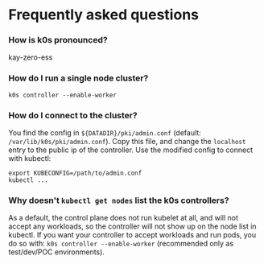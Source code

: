 # Frequently asked questions

### How is k0s pronounced?

kay-zero-ess

### How do I run a single node cluster?

`k0s controller --enable-worker`

### How do I connect to the cluster?

You find the config in `${DATADIR}/pki/admin.conf` (default: `/var/lib/k0s/pki/admin.conf`). Copy this file, and
change the `localhost` entry to the public ip of the controller. Use the
modified config to connect with kubectl:
```
export KUBECONFIG=/path/to/admin.conf
kubectl ...
```

### Why doesn't `kubectl get nodes` list the k0s controllers?

As a default, the control plane does not run kubelet at all, and will not
accept any workloads, so the controller will not show up on the node list in
kubectl. If you want your controller to accept workloads and run pods, you do so with:
`k0s controller --enable-worker` (recommended only as test/dev/POC environments).
